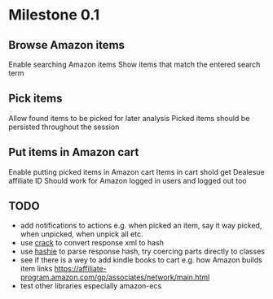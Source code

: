 # Milestone 0.1

## Browse Amazon items

Enable searching Amazon items
Show items that match the entered search term

## Pick items

Allow found items to be picked for later analysis
Picked items should be persisted throughout the session

## Put items in Amazon cart

Enable putting picked items in Amazon cart
Items in cart shold get Dealesue affiliate ID
Should work for Amazon logged in users and logged out too

## TODO

* add notifications to actions
  e.g. when picked an item, say it way picked, when unpicked, when unpick all etc.
* use [crack](https://github.com/jnunemaker/crack)
  to convert response xml to hash
* use [hashie](https://github.com/intridea/hashie)
  to parse response hash, try coercing parts directly to classes
* see if there is a wey to add kindle books to cart
  e.g. how Amazon builds item links https://affiliate-program.amazon.com/gp/associates/network/main.html
* test other libraries
  especially amazon-ecs
